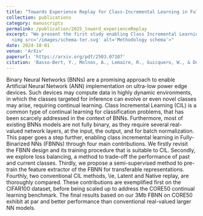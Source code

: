 ```yaml
---
title: "Towards Experience Replay for Class-Incremental Learning in Fully-Binary Networks"
collection: publications
category: manuscripts
permalink: /publication/2025_toward_experienceReplay
excerpt: "We present the first study enabling Class Incremental Learning (CIL) on Fully Binarized Neural Networks (FBNNs), pushing binary inference to its limits for ultra-low power edge devices. Our contributions include: (1) a CIL-compatible FBNN design and training pipeline, (2) loss balancing to manage forgetting, (3) semi-supervised pretraining for transferable features, and (4) a comparison of latent vs. native replay strategies. <br/>
  <img src='/images/schema-ter.svg' alt='Methodology schema'>"
date: 2024-10-01
venue: 'ArXiv'
paperurl: 'https://arxiv.org/pdf/2503.07107'
citation: 'Basso-Bert, Y., Molnos, A., Lemaire, R., Guicquero, W., & Dupret, A. (2025). Towards Experience Replay for Class-Incremental Learning in Fully-Binary Networks. arXiv preprint arXiv:2503.07107.'
---
```

Binary Neural Networks (BNNs) are a promising approach to enable Artificial Neural Network (ANN) implementation on ultra-low power edge devices. Such devices may compute data in highly dynamic environments, in which the classes targeted for inference can evolve or even novel classes may arise, requiring continual learning. Class Incremental Learning (CIL) is a common type of continual learning for classification problems, that has been scarcely addressed in the context of BNNs. Furthermore, most of existing BNNs models are not fully binary, as they require several real-valued network layers, at the input, the output, and for batch normalization. This paper goes a step further, enabling class incremental learning in Fully-Binarized NNs (FBNNs) through four main contributions. We firstly revisit the FBNN design and its training procedure that is suitable to CIL. Secondly, we explore loss balancing, a method to trade-off the performance of past and current classes. Thirdly, we propose a semi-supervised method to pre-train the feature extractor of the FBNN for transferable representations. Fourthly, two conventional CIL methods, \ie, Latent and Native replay, are thoroughly compared. These contributions are exemplified first on the CIFAR100 dataset, before being scaled up to address the CORE50 continual learning benchmark. The final results based on our 3Mb FBNN on CORE50 exhibit at par and better performance than conventional real-valued larger NN models.